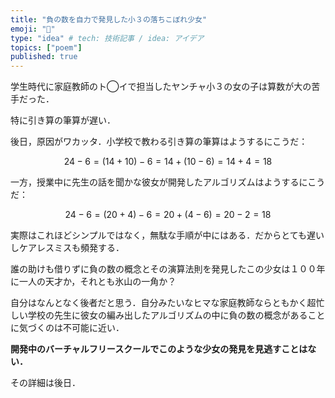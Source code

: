 ```yaml
---
title: "負の数を自力で発見した小３の落ちこぼれ少女"
emoji: "🎃"
type: "idea" # tech: 技術記事 / idea: アイデア
topics: ["poem"]
published: true
---
```



学生時代に家庭教師のト◯イで担当したヤンチャ小３の女の子は算数が大の苦手だった．

特に引き算の筆算が遅い．

後日，原因がワカッタ．小学校で教わる引き算の筆算はようするにこうだ：

$$
24 - 6 = (14 + 10) - 6 = 14 + (10 - 6) = 14 + 4 = 18  
$$

一方，授業中に先生の話を聞かな彼女が開発したアルゴリズムはようするにこうだ：

$$
24 - 6 = (20 + 4) - 6 = 20 + (4 - 6) = 20 - 2 = 18
$$

実際はこれほどシンプルではなく，無駄な手順が中にはある．だからとても遅いしケアレスミスも頻発する．

誰の助けも借りずに負の数の概念とその演算法則を発見したこの少女は１００年に一人の天才か，それとも氷山の一角か？

自分はなんとなく後者だと思う．自分みたいなヒマな家庭教師ならともかく超忙しい学校の先生に彼女の編み出したアルゴリズムの中に負の数の概念があることに気づくのは不可能に近い．

**開発中のバーチャルフリースクールでこのような少女の発見を見逃すことはない．**

その詳細は後日．